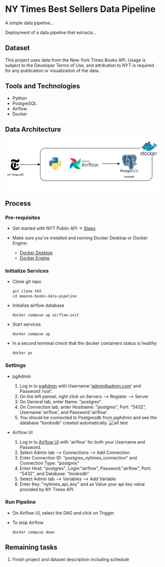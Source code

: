 # NY Times Best Sellers Data Pipeline

A simple data pipeline...

Deployment of a data pipeline that extracts...

## Dataset

This project uses data from the New York Times Books API. Usage is subject to the Developer Terms of Use, and attribution to NYT is required for any publication or visualization of the data.

## Tools and Technologies

- Python
- PostgreSQL
- Airflow
- Docker

## Data Architecture

![alt text](NY-Times-Best-Sellers-Data-Pipeline.png)

## Process

### Pre-requisites

- Get started with NYT Public API -> [Steps](https://developer.nytimes.com/get-started)

- Make sure you've installed and running Docker Desktop or Docker Engine:
  - [Docker Desktop](https://docs.docker.com/desktop/)
  - [Docker Engine](https://docs.docker.com/engine/install/)

### Initialize Services

- Clone git repo
  ```
  git clone XXX
  cd amazon-books-data-pipeline
  ```

- Initialize airflow database
  ```
  docker compose up airflow-init
  ```

- Start services
  ```
  docker compose up
  ```

- In a second terminal check that the docker containers status is healthy
  ```
  docker ps
  ```

### Settings

- pgAdmin

  1. Log in to [pgAdmin](http://localhost:5050) with Username:'admin@admin.com' and Password:'root'.
  2. On the left pannel, right click on Servers --> Register --> Server
  3. On General tab, enter Name: "postgres".
  4. On Connection tab, enter Hostname: "postgres", Port: "5432", Username:'airflow', and Password:'airflow'.
  5. You should be connected to Postgresdb from pgAdmin and see the database "booksdb" created automatically.
     ![alt text](image.png)

- Airflow UI

  1. Log in to [Airflow UI](http://localhost:8080) with 'airflow' for both your Username and Password.
  2. Select Admin tab --> Connections --> Add Connection
  3. Enter Connection ID: "postgres_nytimes_connection" and Connection Type: "postgres"
  4. Enter Host: "postgres", Login:"airflow", Password:"airflow", Port: "5432", and Database: "booksdb".
  5. Select Admin tab --> Variables --> Add Variable
  6. Enter Key: "nytimes_api_key" and as Value your api key value provided by NY Times API.

### Run Pipeline

- On Airflow UI, select the DAG and click on Trigger.

- To stop Airflow
  ```
  docker compose down
  ```

## Remaining tasks

1. Finish project and dataset description including schedule

